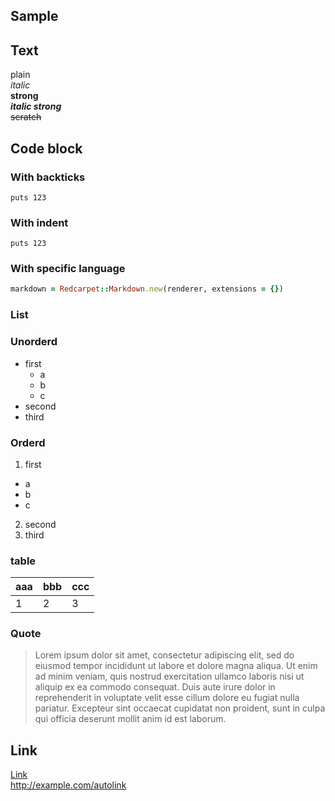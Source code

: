Sample
-------------------------------------------------------

## Text

plain  
*italic*  
**strong**  
***italic strong***  
~~scratch~~

## Code block

### With backticks

```
puts 123
```

### With indent

    puts 123

### With specific language

```ruby
markdown = Redcarpet::Markdown.new(renderer, extensions = {})
```

### List

### Unorderd

- first
  - a
  - b
  - c
- second
- third

### Orderd

1. first
  - a
  - b
  - c
2. second
3. third

### table

| aaa | bbb | ccc |
| --- | --  | --- |
| 1   | 2   | 3   |

### Quote

> Lorem ipsum dolor sit amet, consectetur adipiscing elit, sed do eiusmod tempor incididunt ut labore et dolore magna aliqua. Ut enim ad minim veniam, quis nostrud exercitation ullamco laboris nisi ut aliquip ex ea commodo consequat. Duis aute irure dolor in reprehenderit in voluptate velit esse cillum dolore eu fugiat nulla pariatur. Excepteur sint occaecat cupidatat non proident, sunt in culpa qui officia deserunt mollit anim id est laborum.

## Link

[Link](http://example.com)    
http://example.com/autolink
